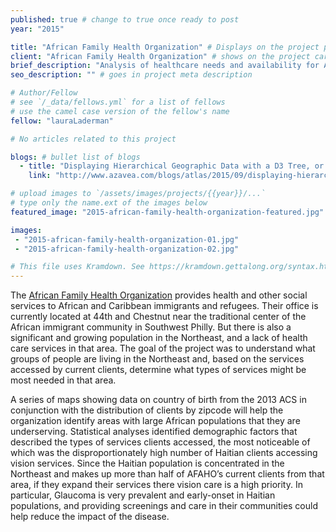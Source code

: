 ```yaml
---
published: true # change to true once ready to post
year: "2015"

title: "African Family Health Organization" # Displays on the project post page
client: "African Family Health Organization" # shows on the project card
brief_description: "Analysis of healthcare needs and availability for African and Caribbean immigrants and refugees in northeast Philadelphia" # shows on the project card
seo_description: "" # goes in project meta description

# Author/Fellow
# see `/_data/fellows.yml` for a list of fellows
# use the camel case version of the fellow's name
fellow: "lauraLaderman"

# No articles related to this project

blogs: # bullet list of blogs
  - title: "Displaying Hierarchical Geographic Data with a D3 Tree, or How to Fit 23 Maps of Philadelphia on One 'Page'"
    link: "http://www.azavea.com/blogs/atlas/2015/09/displaying-hierarchical-geographic-data-with-a-d3-tree-or-how-to-fit-23-maps-of-philadelphia-on-one-page/"

# upload images to `/assets/images/projects/{{year}}/...`
# type only the name.ext of the images below
featured_image: "2015-african-family-health-organization-featured.jpg"

images:
 - "2015-african-family-health-organization-01.jpg"
 - "2015-african-family-health-organization-02.jpg"

# This file uses Kramdown. See https://kramdown.gettalong.org/syntax.html for syntax
---
```

The [African Family Health Organization](http://www.afaho.net/) provides health and other social services to African and Caribbean immigrants and refugees.  Their office is currently located at 44th and Chestnut near the traditional center of the African immigrant community in Southwest Philly.  But there is also a significant and growing population in the Northeast, and a lack of health care services in that area.  The goal of the project was to understand what groups of people are living in the Northeast and, based on the services accessed by current clients, determine what types of services might be most needed in that area.

A series of maps showing data on country of birth from the 2013 ACS in conjunction with the distribution of clients by zipcode will help the organization identify areas with large African populations that they are underserving.  Statistical analyses identified demographic factors that described the types of services clients accessed, the most noticeable of which was the disproportionately high number of Haitian clients accessing vision services.  Since the Haitian population is concentrated in the Northeast and makes up more than half of AFAHO’s current clients from that area, if they expand their services there vision care is a high priority.  In particular, Glaucoma is very prevalent and early-onset in Haitian populations, and providing screenings and care in their communities could help reduce the impact of the disease.

